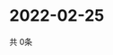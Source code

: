 # 2022-02-25
  共 0条

  <!-- BEGIN -->
  <!-- 最后更新时间Fri Feb 25 2022 02:29:31 GMT+0000 (Coordinated Universal Time) -->
  
  <!-- END -->
  
  